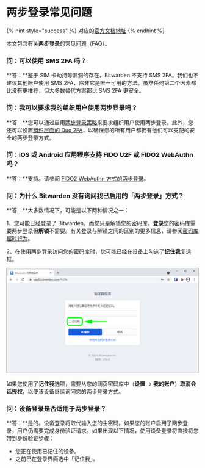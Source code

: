 # 两步登录常见问题

{% hint style="success" %}
对应的[官方文档地址](https://bitwarden.com/help/article/twostep-faqs/)
{% endhint %}

本文包含有关**两步登录**的常见问题（FAQ）。

### 问：可以使用 SMS 2FA 吗？ <a href="#q-can-i-use-sms-2-fa" id="q-can-i-use-sms-2-fa"></a>

**答：**鉴于 SIM 卡劫持等漏洞的存在，Bitwarden 不支持 SMS 2FA。我们也不建议其他账户使用 SMS 2FA，除非它是唯一可用的方法。虽然任何第二个因素都比没有更推荐，但大多数替代方案都比 SMS 2FA 更安全。

### 问：我可以要求我的组织用户使用两步登录吗？ <a href="#q-can-i-require-my-organizations-users-to-use-two-step-login" id="q-can-i-require-my-organizations-users-to-use-two-step-login"></a>

**答：**您可以通过启用[两步登录策略](../organizations/enterprise-policies.md#two-step-login)来要求组织用户使用两步登录。此外，您还可以设置[组织层面的 Duo 2FA](setup-guides/two-step-login-via-duo.md)，以确保您的所有用户都拥有他们可以支配的安全的两步登录方式。

### 问：iOS 或 Android 应用程序支持 FIDO U2F 或 FIDO2 WebAuthn 吗？ <a href="#q-is-fido-u-2-f-or-fido-2-webauthn-supported-on-my-ios-or-android-app" id="q-is-fido-u-2-f-or-fido-2-webauthn-supported-on-my-ios-or-android-app"></a>

**答：**支持。请参阅 [FIDO2 WebAuthn 方式的两步登录](setup-guides/two-step-login-via-fido2-webauthn.md)。

### 问：为什么 Bitwarden 没有询问我已启用的「两步登录」方式？ <a href="#q-why-is-bitwarden-not-asking-for-my-enabled-two-step-login-method" id="q-why-is-bitwarden-not-asking-for-my-enabled-two-step-login-method"></a>

**答：**大多数情况下，可能是以下两种情况之一：

1、您可能已经登录了 Bitwarden，而您只是解锁您的密码库。**登录**您的密码库需要两步登录但**解锁**不需要。有关登录与解锁之间的区别的更多信息，请参阅[密码库超时行为](../your-vault/vault-timeout-options.md#vault-timeout-action)。

2、在使用两步登录访问您的密码库时，您可能已经在设备上勾选了**记住我**复选框。

![记住我选项](../.gitbook/assets/twostep-remember.png)

如果您使用了**记住我**选项，需要从您的网页密码库中（**设置** → **我的账户**）**取消会话授权**，以便该设备继续询问您的两步登录方式。

### 问：设备登录是否适用于两步登录？ <a href="#q-does-log-in-with-device-work-with-two-step-login" id="q-does-log-in-with-device-work-with-two-step-login"></a>

**答：**是的。设备登录将取代输入您的主密码。如果您的账户启用了两步登录，用户仍需要完成身份验证请求。如果出现以下情况，使用设备登录将直接将您带到身份验证步骤：

* 您正在使用已记住的设备。
* 之前已在登录界面选中「记住我」。
